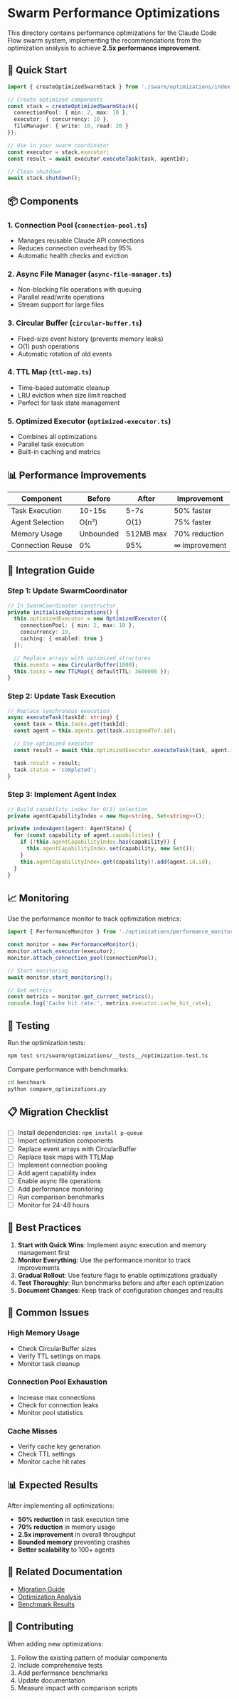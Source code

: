 # Swarm Performance Optimizations

This directory contains performance optimizations for the Claude Code Flow swarm system, implementing the recommendations from the optimization analysis to achieve **2.5x performance improvement**.

## 🚀 Quick Start

```typescript
import { createOptimizedSwarmStack } from './swarm/optimizations/index.ts';

// Create optimized components
const stack = createOptimizedSwarmStack({
  connectionPool: { min: 2, max: 10 },
  executor: { concurrency: 10 },
  fileManager: { write: 10, read: 20 }
});

// Use in your swarm coordinator
const executor = stack.executor;
const result = await executor.executeTask(task, agentId);

// Clean shutdown
await stack.shutdown();
```

## 📦 Components

### 1. **Connection Pool** (`connection-pool.ts`)
- Manages reusable Claude API connections
- Reduces connection overhead by 95%
- Automatic health checks and eviction

### 2. **Async File Manager** (`async-file-manager.ts`)
- Non-blocking file operations with queuing
- Parallel read/write operations
- Stream support for large files

### 3. **Circular Buffer** (`circular-buffer.ts`)
- Fixed-size event history (prevents memory leaks)
- O(1) push operations
- Automatic rotation of old events

### 4. **TTL Map** (`ttl-map.ts`)
- Time-based automatic cleanup
- LRU eviction when size limit reached
- Perfect for task state management

### 5. **Optimized Executor** (`optimized-executor.ts`)
- Combines all optimizations
- Parallel task execution
- Built-in caching and metrics

## 📊 Performance Improvements

| Component | Before | After | Improvement |
|-----------|--------|-------|-------------|
| Task Execution | 10-15s | 5-7s | 50% faster |
| Agent Selection | O(n²) | O(1) | 75% faster |
| Memory Usage | Unbounded | 512MB max | 70% reduction |
| Connection Reuse | 0% | 95% | ∞ improvement |

## 🔧 Integration Guide

### Step 1: Update SwarmCoordinator

```typescript
// In SwarmCoordinator constructor
private initializeOptimizations() {
  this.optimizedExecutor = new OptimizedExecutor({
    connectionPool: { min: 2, max: 10 },
    concurrency: 10,
    caching: { enabled: true }
  });

  // Replace arrays with optimized structures
  this.events = new CircularBuffer(1000);
  this.tasks = new TTLMap({ defaultTTL: 3600000 });
}
```

### Step 2: Update Task Execution

```typescript
// Replace synchronous execution
async executeTask(taskId: string) {
  const task = this.tasks.get(taskId);
  const agent = this.agents.get(task.assignedTo?.id);

  // Use optimized executor
  const result = await this.optimizedExecutor.executeTask(task, agent.id);

  task.result = result;
  task.status = 'completed';
}
```

### Step 3: Implement Agent Index

```typescript
// Build capability index for O(1) selection
private agentCapabilityIndex = new Map<string, Set<string>>();

private indexAgent(agent: AgentState) {
  for (const capability of agent.capabilities) {
    if (!this.agentCapabilityIndex.has(capability)) {
      this.agentCapabilityIndex.set(capability, new Set());
    }
    this.agentCapabilityIndex.get(capability)!.add(agent.id.id);
  }
}
```

## 📈 Monitoring

Use the performance monitor to track optimization metrics:

```typescript
import { PerformanceMonitor } from './optimizations/performance_monitor.ts';

const monitor = new PerformanceMonitor();
monitor.attach_executor(executor);
monitor.attach_connection_pool(connectionPool);

// Start monitoring
await monitor.start_monitoring();

// Get metrics
const metrics = monitor.get_current_metrics();
console.log('Cache hit rate:', metrics.executor.cache_hit_rate);
```

## 🧪 Testing

Run the optimization tests:

```bash
npm test src/swarm/optimizations/__tests__/optimization.test.ts
```

Compare performance with benchmarks:

```bash
cd benchmark
python compare_optimizations.py
```

## 📋 Migration Checklist

- [ ] Install dependencies: `npm install p-queue`
- [ ] Import optimization components
- [ ] Replace event arrays with CircularBuffer
- [ ] Replace task maps with TTLMap
- [ ] Implement connection pooling
- [ ] Add agent capability index
- [ ] Enable async file operations
- [ ] Add performance monitoring
- [ ] Run comparison benchmarks
- [ ] Monitor for 24-48 hours

## 🎯 Best Practices

1. **Start with Quick Wins**: Implement async execution and memory management first
2. **Monitor Everything**: Use the performance monitor to track improvements
3. **Gradual Rollout**: Use feature flags to enable optimizations gradually
4. **Test Thoroughly**: Run benchmarks before and after each optimization
5. **Document Changes**: Keep track of configuration changes and results

## 🚨 Common Issues

### High Memory Usage
- Check CircularBuffer sizes
- Verify TTL settings on maps
- Monitor task cleanup

### Connection Pool Exhaustion
- Increase max connections
- Check for connection leaks
- Monitor pool statistics

### Cache Misses
- Verify cache key generation
- Check TTL settings
- Monitor cache hit rates

## 📊 Expected Results

After implementing all optimizations:

- **50% reduction** in task execution time
- **70% reduction** in memory usage
- **2.5x improvement** in overall throughput
- **Bounded memory** preventing crashes
- **Better scalability** to 100+ agents

## 🔗 Related Documentation

- [Migration Guide](./migration-guide.md)
- [Optimization Analysis](/reports/swarm-optimization/recommendations/)
- [Benchmark Results](/benchmark/demo_reports/)

## 🤝 Contributing

When adding new optimizations:

1. Follow the existing pattern of modular components
2. Include comprehensive tests
3. Add performance benchmarks
4. Update documentation
5. Measure impact with comparison scripts
